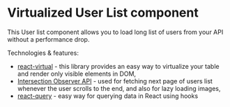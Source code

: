 # Virtualized User List component
This User list component allows you to load long list of users from your API without a performance drop.



Technologies & features:
- [react-virtual](https://github.com/tannerlinsley/react-virtual) - this library provides an easy way to virtualize your table and render only visible elements in DOM,
- [Intersection Observer API](https://developer.mozilla.org/en-US/docs/Web/API/Intersection_Observer_API) - used for fetching next page of users list whenever the user scrolls to the end, and also for lazy loading images,
- [react-query](https://github.com/tannerlinsley/react-query) - easy way for querying data in React using hooks